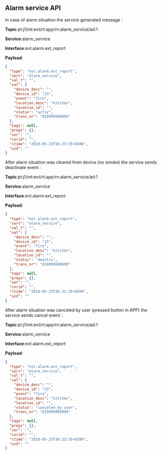 ## Alarm service API 

In case of alarm situation the service generated message : 

**Topic**:pt:j1/mt:evt/rt:app/rn:alarm_service/ad:1

**Service**:alarm_service

**Interface**:evt.alarm.ext_report

**Payload**:

```json 
{
  "type": "evt.alarm.ext_report",
  "serv": "alarm_service",
  "val_t": "",
  "val": {
    "device_desc": "",
    "device_id": "23",
    "event": "fire",
    "location_desc": "kitchen",
    "location_id": "",
    "status": "activ",
    "trans_nr": "819999999999"
  },
  "tags": null,
  "props": {},
  "ver": "",
  "corid": "",
  "ctime": "2018-05-23T16:23:35+0200",
  "uid": ""
}
```

After alarm situation was cleared from device (no smoke) the service sends deactivate event : 

**Topic**:pt:j1/mt:evt/rt:app/rn:alarm_service/ad:1

**Service**:alarm_service

**Interface**:evt.alarm.ext_report

**Payload**:

```json 
{
  "type": "evt.alarm.ext_report",
  "serv": "alarm_service",
  "val_t": "",
  "val": {
    "device_desc": "",
    "device_id": "23",
    "event": "fire",
    "location_desc": "kitchen",
    "location_id": "",
    "status": "deactiv",
    "trans_nr": "819999999999"
  },
  "tags": null,
  "props": {},
  "ver": "",
  "corid": "",
  "ctime": "2018-05-23T16:23:35+0200",
  "uid": ""
}
```

After alarm situation was canceled by user (pressed button in APP) the service sends cancel event : 

**Topic**:pt:j1/mt:evt/rt:app/rn:alarm_service/ad:1

**Service**:alarm_service

**Interface**:evt.alarm.ext_report

**Payload**:

```json 
{
  "type": "evt.alarm.ext_report",
  "serv": "alarm_service",
  "val_t": "",
  "val": {
    "device_desc": "",
    "device_id": "23",
    "event": "fire",
    "location_desc": "kitchen",
    "location_id": "",
    "status": "canceled_by_user",
    "trans_nr": "819999999999"
  },
  "tags": null,
  "props": {},
  "ver": "",
  "corid": "",
  "ctime": "2018-05-23T16:23:35+0200",
  "uid": ""
}
```